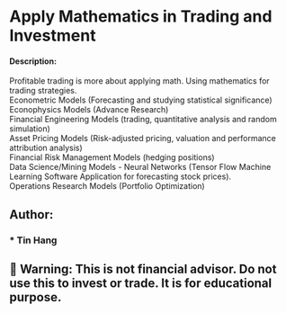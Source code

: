 # Apply Mathematics in Trading and Investment

#### Description:
Profitable trading is more about applying math. Using mathematics for trading strategies.     
Econometric Models (Forecasting and studying statistical significance)   
Econophysics Models (Advance Research)  
Financial Engineering Models (trading, quantitative analysis and random simulation)  
Asset Pricing Models (Risk-adjusted pricing, valuation and performance attribution analysis)  
Financial Risk Management Models (hedging positions)  
Data Science/Mining Models - Neural Networks (Tensor Flow Machine Learning Software Application for forecasting stock prices).  
Operations Research Models (Portfolio Optimization)


## Author:    
### * Tin Hang  

## 🔴 Warning: This is not financial advisor.  Do not use this to invest or trade. It is for educational purpose.  

